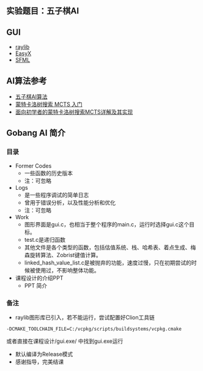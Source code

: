 ## 实验题目：五子棋AI

## GUI
- [raylib](https://github.com/raysan5/raylib)
- [EasyX](https://easyx.cn/)
- [SFML](https://www.sfml-dev.org/)


## AI算法参考

- [五子棋AI算法](https://blog.csdn.net/lihongxun945/category_6089493.html)
- [蒙特卡洛树搜索 MCTS 入门](http://nooverfit.com/wp/%E8%92%99%E7%89%B9%E5%8D%A1%E6%B4%9B%E6%A0%91%E6%90%9C%E7%B4%A2-mcts-%E5%85%A5%E9%97%A8/)
- [面向初学者的蒙特卡洛树搜索MCTS详解及其实现](https://www.daimajiaoliu.com/daima/4795138e3900404)

##  Gobang AI 简介
### 目录
- Former Codes
    - 一些函数的历史版本
    - 注：可忽略
- Logs
    - 是一些程序调试的简单日志
    - 曾用于错误分析，以及性能分析和优化
    - 注：可忽略
- Work
    - 图形界面是gui.c，也相当于整个程序的main.c，运行时选择gui.c这个目标。
    - test.c是递归函数
    - 其他文件是各个类型的函数，包括估值系统、栈、哈希表、着点生成、梅森旋转算法、Zobrist键值计算。
    - linked_hash_value_list.c是被抛弃的功能，速度过慢，只在初期尝试的时候被使用过，不影响整体功能。
- 课程设计的介绍PPT
    - PPT 简介
### 备注
- raylib图形库已引入，若不能运行，尝试配置好Clion工具链

``-DCMAKE_TOOLCHAIN_FILE=C:/vcpkg/scripts/buildsystems/vcpkg.cmake``

或者直接在课程设计/gui.exe/ 中找到gui.exe运行
- 默认编译为Release模式
- 感谢指导，完美结课